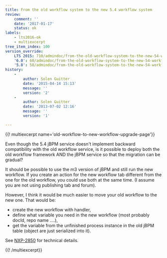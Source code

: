 ```yaml
---
title: From the old workflow system to the new 5.4 workflow system
review:
    comment: ''
    date: '2017-01-17'
    status: ok
labels:
    - lts2016-ok
    - multiexcerpt
tree_item_index: 100
version_override:
    LTS 2015: 710/admindoc/from-the-old-workflow-system-to-the-new-54-workflow-system
    '6.0': 60/admindoc/from-the-old-workflow-system-to-the-new-54-workflow-system
    '5.8': 58/admindoc/from-the-old-workflow-system-to-the-new-54-workflow-system
history:
    -
        author: Solen Guitter
        date: '2015-04-14 15:13'
        message: ''
        version: '2'
    -
        author: Solen Guitter
        date: '2013-07-02 12:16'
        message: ''
        version: '1'

---
```

{{! multiexcerpt name='old-workflow-to-new-workflow-upgrade-page'}}

Even though the 5.4 jBPM service doesn't implement backward compatibility with the old workflow service, is it possible to deploy both the old workflow framework AND the jBPM service so that the migration can be gradual?

It should be possible to use the m3 version of jBPM and still run the new workflow.
If you create an action for the new workflow tab different from the one for the old workflow, you could use both at the same time. (I assume you are not using publishing tab and forum).

However, I think it would be much easier to move your old workflow to the new one. That would be:

*   create the new workflow with handler,
*   define what variable you need in the new workflow (most probably docId, repo name ....),
*   get the variable from the unfinished process instance in the old jBPM table (object are just serialized into it).

See [NXP-2850](https://jira.nuxeo.com/browse/NXP-2850) for technical details.

{{! /multiexcerpt}}
